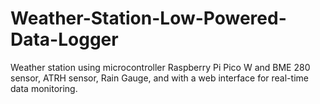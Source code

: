 # Weather-Station-Low-Powered-Data-Logger
 Weather station using microcontroller Raspberry Pi Pico W and BME 280 sensor, ATRH sensor, Rain Gauge, and with a web interface for real-time data monitoring.
